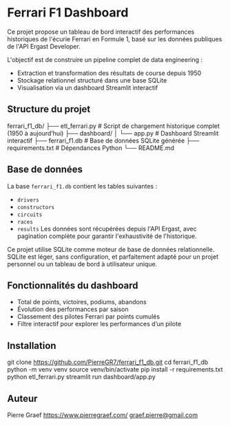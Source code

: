# Ferrari F1 Dashboard

Ce projet propose un tableau de bord interactif des performances historiques de l'écurie Ferrari en Formule 1, basé sur les données publiques de l'API Ergast Developer.

L'objectif est de construire un pipeline complet de data engineering :
- Extraction et transformation des résultats de course depuis 1950
- Stockage relationnel structuré dans une base SQLite
- Visualisation via un dashboard Streamlit interactif

## Structure du projet

ferrari_f1_db/
├── etl_ferrari.py # Script de chargement historique complet (1950 à aujourd’hui)
├── dashboard/
│ └── app.py # Dashboard Streamlit interactif
├── ferrari_f1.db # Base de données SQLite générée
├── requirements.txt # Dépendances Python
└── README.md

## Base de données

La base `ferrari_f1.db` contient les tables suivantes :
- `drivers`
- `constructors`
- `circuits`
- `races`
- `results`
Les données sont récupérées depuis l'API Ergast, avec pagination complète pour garantir l'exhaustivité de l'historique.

Ce projet utilise SQLite comme moteur de base de données relationnelle. SQLite est léger, sans configuration, et parfaitement adapté pour un projet personnel ou un tableau de bord à utilisateur unique.

## Fonctionnalités du dashboard

- Total de points, victoires, podiums, abandons
- Évolution des performances par saison
- Classement des pilotes Ferrari par points cumulés
- Filtre interactif pour explorer les performances d’un pilote

## Installation

git clone https://github.com/PierreGR7/ferrari_f1_db.git
cd ferrari_f1_db
python -m venv venv
source venv/bin/activate
pip install -r requirements.txt
python etl_ferrari.py
streamlit run dashboard/app.py

## Auteur

Pierre Graef
https://www.pierregraef.com/
graef.pierre@gmail.com

